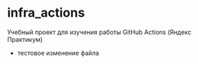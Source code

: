 # infra_actions
Учебный проект для изучения работы GitHub Actions (Яндекс Практикум)
* тестовое изменение файла
